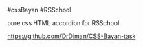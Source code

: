 #cssBayan #RSSchool


pure css HTML accordion for RSSchool

https://github.com/DrDiman/CSS-Bayan-task

